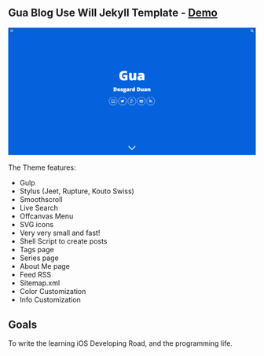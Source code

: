 ## Gua Blog Use Will Jekyll Template - [Demo](http://willianjusten.com.br/will-jekyll-template)

![Screenshot](screenshot.png)


The Theme features:

- Gulp
- Stylus (Jeet, Rupture, Kouto Swiss)
- Smoothscroll
- Live Search
- Offcanvas Menu
- SVG icons
- Very very small and fast!
- Shell Script to create posts
- Tags page
- Series page
- About Me page
- Feed RSS
- Sitemap.xml
- Color Customization
- Info Customization

## Goals

To write the learning iOS Developing Road, and the programming life.





